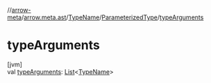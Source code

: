 //[arrow-meta](../../../../index.md)/[arrow.meta.ast](../../index.md)/[TypeName](../index.md)/[ParameterizedType](index.md)/[typeArguments](type-arguments.md)

# typeArguments

[jvm]\
val [typeArguments](type-arguments.md): [List](https://kotlinlang.org/api/latest/jvm/stdlib/kotlin.collections/-list/index.html)&lt;[TypeName](../index.md)&gt;
